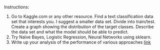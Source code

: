 Instructions:
1. Go to Kaggle.com or any other resource. Find a text classification data set that interests you. I
suggest a smaller data set. Divide into train/test. Create a graph showing the distribution of the
target classes. Describe the data set and what the model should be able to predict.
2. Try Naïve Bayes, Logistic Regression, Neural Networks using sklearn.
3. Write up your analysis of the performance of various approaches 
[link](https://github.com/afaf-guesmia/Text-Classification/blob/main/Text%20Classification.pdf)

